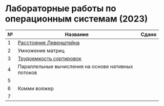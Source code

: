 # Лабораторные работы по операционным системам (2023)

| № | Название | Сдано |  
| --- | --- | --- |
| 1 | [Расстояние Левенштейна](https://github.com/XTDimasXT/BMSTU-AA/tree/master/lab_01) |  |
| 2 | Умножение матриц |  |
| 3 | [Трудоемкость сортировок](https://github.com/XTDimasXT/BMSTU-AA/tree/master/lab_03) |  |
| 4 | Параллельные вычисления на основе нативных потоков |  |
| 5 |  |  |
| 6 | Комми вояжер |  |
| 7 |  |  |
